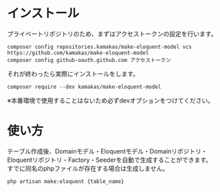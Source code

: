 # インストール
プライベートリポジトリのため、まずはアクセストークンの設定を行います。
```
composer config repositories.kamakas/make-eloquent-model vcs https://github.com/kamakas/make-eloquent-model
composer config github-oauth.github.com アクセストークン
```
それが終わったら実際にインストールをします。
```
composer require --dev kamakas/make-eloquent-model
```
※本番環境で使用することはないため必ずdevオプションをつけてください。

# 使い方
テーブル作成後、Domainモデル・Eloquentモデル・Domainリポジトリ・Eloquentリポジトリ・Factory・Seederを自動で生成することができます。  
すでに同名のphpファイルが存在する場合は生成しません。
```
php artisan make:eloquent {table_name}
```
